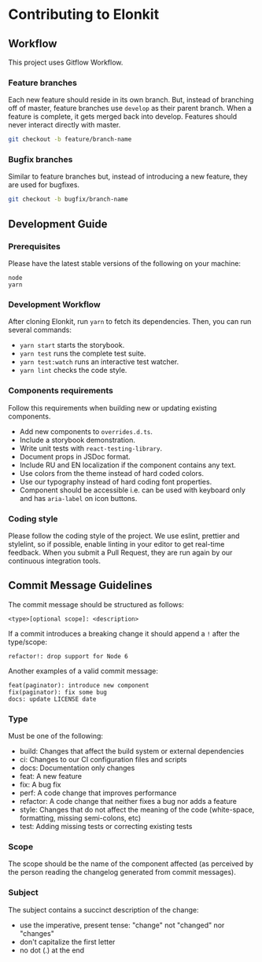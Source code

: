 # Contributing to Elonkit

## Workflow

This project uses Gitflow Workflow.

### Feature branches

Each new feature should reside in its own branch. But, instead of branching off of master, feature branches use
`develop` as their parent branch. When a feature is complete, it gets merged back into develop. Features should never
interact directly with master.

```bash
git checkout -b feature/branch-name
```

### Bugfix branches

Similar to feature branches but, instead of introducing a new feature, they are used for bugfixes.

```bash
git checkout -b bugfix/branch-name
```

## Development Guide

### Prerequisites

Please have the latest stable versions of the following on your machine:

```
node
yarn
```

### Development Workflow

After cloning Elonkit, run `yarn` to fetch its dependencies. Then, you can run several commands:

- `yarn start` starts the storybook.
- `yarn test` runs the complete test suite.
- `yarn test:watch` runs an interactive test watcher.
- `yarn lint` checks the code style.

### Components requirements

Follow this requirements when building new or updating existing components.

- Add new components to `overrides.d.ts`.
- Include a storybook demonstration.
- Write unit tests with `react-testing-library`.
- Document props in JSDoc format.
- Include RU and EN localization if the component contains any text.
- Use colors from the theme instead of hard coded colors.
- Use our typography instead of hard coding font properties.
- Component should be accessible i.e. can be used with keyboard only and has `aria-label` on icon buttons.

### Coding style

Please follow the coding style of the project. We use eslint, prettier and stylelint, so if possible, enable linting in
your editor to get real-time feedback. When you submit a Pull Request, they are run again by our continuous integration
tools.

## Commit Message Guidelines

The commit message should be structured as follows:

```
<type>[optional scope]: <description>
```

If a commit introduces a breaking change it should append a `!` after the type/scope:

```
refactor!: drop support for Node 6
```

Another examples of a valid commit message:

```
feat(paginator): introduce new component
fix(paginator): fix some bug
docs: update LICENSE date
```

### Type

Must be one of the following:

- build: Changes that affect the build system or external dependencies
- ci: Changes to our CI configuration files and scripts
- docs: Documentation only changes
- feat: A new feature
- fix: A bug fix
- perf: A code change that improves performance
- refactor: A code change that neither fixes a bug nor adds a feature
- style: Changes that do not affect the meaning of the code (white-space, formatting, missing semi-colons, etc)
- test: Adding missing tests or correcting existing tests

### Scope

The scope should be the name of the component affected (as perceived by the person reading the changelog generated from
commit messages).

### Subject

The subject contains a succinct description of the change:

- use the imperative, present tense: "change" not "changed" nor "changes"
- don't capitalize the first letter
- no dot (.) at the end
